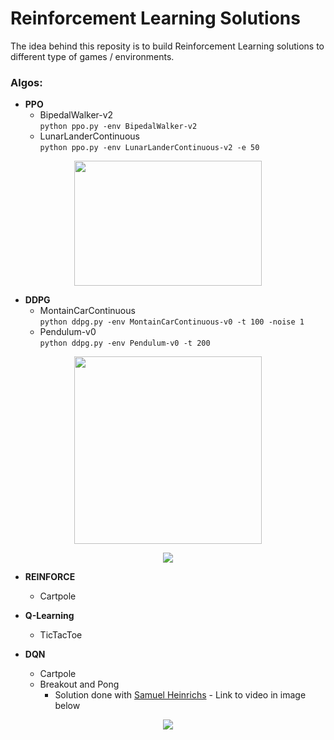 # Reinforcement Learning Solutions
The idea behind this reposity is to build Reinforcement Learning solutions to different type of games / environments.

### Algos:
- **PPO**
  * BipedalWalker-v2\
`python ppo.py -env BipedalWalker-v2`
  * LunarLanderContinuous\
 `python ppo.py -env LunarLanderContinuous-v2 -e 50`

<p align="center"> 
<img src="https://user-images.githubusercontent.com/20289509/65824822-72505980-e245-11e9-88bf-4e8e45fe9fec.gif" height="200" width="300">
</p>

- **DDPG**
  * MontainCarContinuous\
`python ddpg.py -env MontainCarContinuous-v0 -t 100 -noise 1` 
  * Pendulum-v0\
`python ddpg.py -env Pendulum-v0 -t 200`


<p align="center"> 
<img src="https://user-images.githubusercontent.com/20289509/66009406-b08d8900-e490-11e9-8796-0259e2bb0bf3.gif" height="300" width="300">
</p>

<p align="center"> 
<img src="https://user-images.githubusercontent.com/20289509/60389885-d033a080-9aa0-11e9-8839-1a8ba0ed5e4f.png">
</p>

- **REINFORCE**
  * Cartpole
  
- **Q-Learning**
  * TicTacToe
  
- **DQN**
  * Cartpole
  * Breakout and Pong
    * Solution done with [Samuel Heinrichs](https://github.com/samuelhei) - Link to video in image below
    
<p align="center"> 
<a href="https://www.youtube.com/watch?v=HlGBxUUHEM8"><img src="https://camo.githubusercontent.com/9e6aceaee88b280ce74f7645f75d28a213f5529e/687474703a2f2f696d672e796f75747562652e636f6d2f76692f486c474278555548454d382f302e6a7067"></a>
</p>

